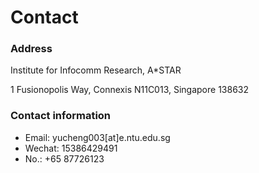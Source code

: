 Contact
======

### Address
Institute for Infocomm Research, A*STAR

1 Fusionopolis Way, Connexis N11C013, Singapore 138632

### Contact information
-  Email: yucheng003[at]e.ntu.edu.sg
-  Wechat: 15386429491
-  No.: +65 87726123
